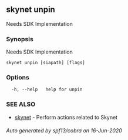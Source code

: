 ## skynet unpin

Needs SDK Implementation

### Synopsis

Needs SDK Implementation

```
skynet unpin [siapath] [flags]
```

### Options

```
  -h, --help   help for unpin
```

### SEE ALSO

* [skynet](skynet.md)	 - Perform actions related to Skynet

###### Auto generated by spf13/cobra on 16-Jun-2020

